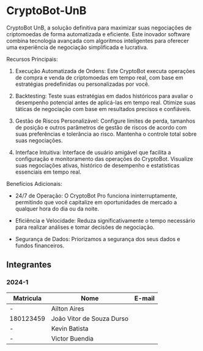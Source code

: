 # CryptoBot-UnB

CryptoBot UnB, a solução definitiva para maximizar suas negociações de criptomoedas de forma automatizada e eficiente. Este inovador software combina tecnologia avançada com algoritmos inteligentes para oferecer uma experiência de negociação simplificada e lucrativa.

Recursos Principais:

1. Execução Automatizada de Ordens: Este CryptoBot executa operações de compra e venda de criptomoedas em tempo real, com base em estratégias predefinidas ou personalizadas por você. 

2. Backtesting: Teste suas estratégias em dados históricos para avaliar o desempenho potencial antes de aplicá-las em tempo real. Otimize suas táticas de negociação com base em resultados precisos e confiáveis.

3. Gestão de Riscos Personalizável: Configure limites de perda, tamanhos de posição e outros parâmetros de gestão de riscos de acordo com suas preferências e tolerância ao risco. Mantenha o controle total sobre suas negociações.

4. Interface Intuitiva: Interface de usuário amigável que facilita a configuração e monitoramento das operações do CryptoBot. Visualize suas negociações ativas, histórico de desempenho e estatísticas essenciais em tempo real.

Benefícios Adicionais:

- 24/7 de Operação: O CryptoBot Pro funciona ininterruptamente, permitindo que você capitalize em oportunidades de mercado a qualquer hora do dia ou da noite.

- Eficiência e Velocidade: Reduza significativamente o tempo necessário para realizar análises e tomar decisões de negociação. 

- Segurança de Dados: Priorizamos a segurança dos seus dados e fundos financeiros.

## Integrantes

### 2024-1

| Matricula | Nome  | E-mail |
|-----------|------|--------|
| - | Ailton Aires | |
| 180123459 | João Vitor de Souza Durso |   |
| - | Kevin Batista |  |
| - | Victor Buendia |  |

